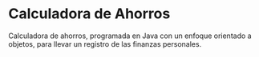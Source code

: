 # Calculadora de Ahorros
Calculadora de ahorros, programada en Java con un enfoque orientado a objetos, para llevar un registro de las finanzas personales.
